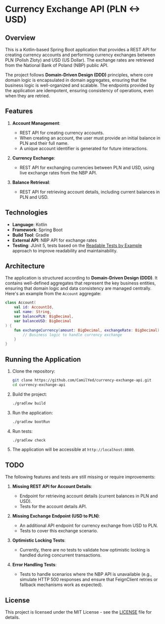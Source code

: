 
# Currency Exchange API (PLN <-> USD)

## Overview

This is a Kotlin-based Spring Boot application that provides a REST API for creating currency accounts and performing currency exchanges between PLN (Polish Zloty) and USD (US Dollar). The exchange rates are retrieved from the National Bank of Poland (NBP) public API.

The project follows **Domain-Driven Design (DDD)** principles, where core domain logic is encapsulated in domain aggregates, ensuring that the business logic is well-organized and scalable. The endpoints provided by the application are idempotent, ensuring consistency of operations, even when they are retried.

## Features

1. **Account Management**:
    - REST API for creating currency accounts.
    - When creating an account, the user must provide an initial balance in PLN and their full name.
    - A unique account identifier is generated for future interactions.

2. **Currency Exchange**:
    - REST API for exchanging currencies between PLN and USD, using live exchange rates from the NBP API.

3. **Balance Retrieval**:
    - REST API for retrieving account details, including current balances in PLN and USD.

## Technologies

- **Language**: Kotlin
- **Framework**: Spring Boot
- **Build Tool**: Gradle
- **External API**: NBP API for exchange rates
- **Testing**: JUnit 5, tests based on the [Readable Tests by Example](https://blog.allegro.tech/2022/02/readable-tests-by-example.html) approach to improve readability and maintainability.

## Architecture

The application is structured according to **Domain-Driven Design (DDD)**. It contains well-defined aggregates that represent the key business entities, ensuring that domain logic and data consistency are managed centrally. Here's an example from the `Account` aggregate:

```kotlin
class Account(
    val id: AccountId,
    val name: String,
    var balancePLN: BigDecimal,
    var balanceUSD: BigDecimal
) {
    fun exchangeCurrency(amount: BigDecimal, exchangeRate: BigDecimal) {
        // Business logic to handle currency exchange
    }
}
```

## Running the Application

1. Clone the repository:
   ```bash
   git clone https://github.com/CamilYed/currency-exchange-api.git
   cd currency-exchange-api
   ```

2. Build the project:
   ```bash
   ./gradlew build
   ```

3. Run the application:
   ```bash
   ./gradlew bootRun
   ```

3. Run tests:
   ```bash
   ./gradlew check
   ```
   
4. The application will be accessible at `http://localhost:8080`.

## TODO

The following features and tests are still missing or require improvements:

1. **Missing REST API for Account Details**:
    - Endpoint for retrieving account details (current balances in PLN and USD).
    - Tests for the account details API.

2. **Missing Exchange Endpoint (USD to PLN)**:
    - An additional API endpoint for currency exchange from USD to PLN.
    - Tests to cover this exchange scenario.

3. **Optimistic Locking Tests**:
    - Currently, there are no tests to validate how optimistic locking is handled during concurrent transactions.

4. **Error Handling Tests**:
    - Tests to handle scenarios where the NBP API is unavailable (e.g., simulate HTTP 500 responses and ensure that FeignClient retries or fallback mechanisms work as expected).

## License

This project is licensed under the MIT License - see the [LICENSE](LICENSE) file for details.
